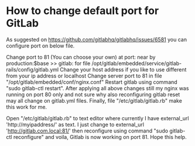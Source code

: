 # How to change default port for GitLab
As suggested on https://github.com/gitlabhq/gitlabhq/issues/6581 you can configure port on below file.

Change port to 81 (You can choose your own) at port: near by production:$base >> gitlab: for file /opt/gitlab/embedded/service/gitlab-rails/config/gitlab.yml
Change your host address if you like to use different from your ip address or localhost
Change server port to 81 in file "/opt/gitlab/embedded/conf/nginx.conf"
Restart gitlab using command "sudo gitlab-ctl restart".
After applying all above changes still my nginx was running on port 80 only and not sure why also reconfiguring gitlab reset may all change on gitlab.yml files. Finally, file "/etc/gitlab/gitlab.rb" make this work for me. 


Open "/etc/gitlab/gitlab.rb" to text editor where currently I have external_url 'http://myipaddress/' as text. I just change to 
external_url 'http://gitlab.com.local:81/'
then reconfigure using command "sudo gitlab-ctl reconfigure" and voila, Gitlab is now working on port 81.
Hope this help.
